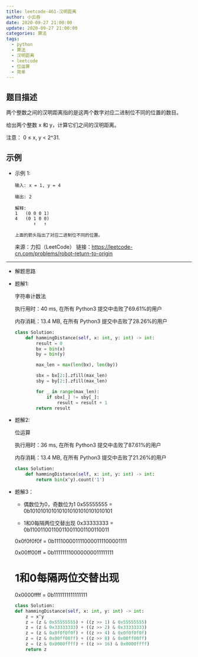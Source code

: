 ```yaml
---
title: leetcode-461-汉明距离
author: 小云吞
date: 2020-09-27 21:00:00
update: 2020-09-27 21:00:00
categories: 算法
tags: 
  - python
  - 算法
  - 汉明距离
  - leetcode
  - 位运算
  - 简单
---
```


## 题目描述

两个整数之间的汉明距离指的是这两个数字对应二进制位不同的位置的数目。

给出两个整数 x 和 y，计算它们之间的汉明距离。

注意：
0 ≤ x, y < 2^31.

## 示例
- 示例 1:
    ```
    输入: x = 1, y = 4

    输出: 2

    解释:
    1   (0 0 0 1)
    4   (0 1 0 0)
           ↑   ↑

    上面的箭头指出了对应二进制位不同的位置。
    ```
    来源：力扣（LeetCode）
    链接：https://leetcode-cn.com/problems/robot-return-to-origin
    

---
- 解题思路
    
  
- 题解1:
    
    字符串计数法

    执行用时：40 ms, 在所有 Python3 提交中击败了69.61%的用户
    
    内存消耗：13.4 MB, 在所有 Python3 提交中击败了28.26%的用户

    ```python
    class Solution:
        def hammingDistance(self, x: int, y: int) -> int:
            result = 0
            bx = bin(x)
            by = bin(y)

            max_len = max(len(bx), len(by))

            sbx = bx[2:].zfill(max_len)
            sby = by[2:].zfill(max_len)

            for _ in range(max_len):
                if sbx[_] != sby[_]:
                    result = result + 1
            return result
    ```

- 题解2:

    位运算

    执行用时：36 ms, 在所有 Python3 提交中击败了87.61%的用户
    
    内存消耗：13.4 MB, 在所有 Python3 提交中击败了21.26%的用户

    ```python
    class Solution:
        def hammingDistance(self, x: int, y: int) -> int:
            return bin(x^y).count('1')
    ```

- 题解3：

    -  偶数位为0，奇数位为1
    0x55555555 = 0b1010101010101010101010101010101  

    -  1和0每隔两位交替出现
    0x33333333 = 0b110011001100110011001100110011

    0x0f0f0f0f = 0b1111000011110000111100001111

    0x00ff00ff = 0b111111110000000011111111

    # 1和0每隔两位交替出现
    0x0000ffff = 0b1111111111111111

    ```python
    class Solution:
    def hammingDistance(self, x: int, y: int) -> int:
        z = x^y
        z = (z & 0x55555555) + ((z >> 1) & 0x55555555)
        z = (z & 0x33333333) + ((z >> 2) & 0x33333333)
        z = (z & 0x0f0f0f0f) + ((z >> 4) & 0x0f0f0f0f)
        z = (z & 0x00ff00ff) + ((z >> 8) & 0x00ff00ff)
        z = (z & 0x0000ffff) + ((z >> 16) & 0x0000ffff)
        return z
    ```
